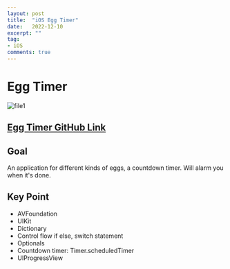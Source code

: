 ```yaml
---
layout: post
title:  "iOS Egg Timer"
date:   2022-12-10
excerpt: ""
tag:
- iOS
comments: true
---
```

# Egg Timer
![file1](https://github.com/liangliang1120/iOS-app/assets/35073431/d912e72b-eb1d-4a10-885c-1afef30c3080)

## [Egg Timer GitHub Link](https://github.com/liangliang1120/iOS-app/tree/main/EggTimer-iOS13)

## Goal
An application for different kinds of eggs, a countdown timer. Will alarm you when it's done.

## Key Point
- AVFoundation
- UIKit
- Dictionary
- Control flow if else, switch statement
- Optionals
- Countdown timer: Timer.scheduledTimer
- UIProgressView